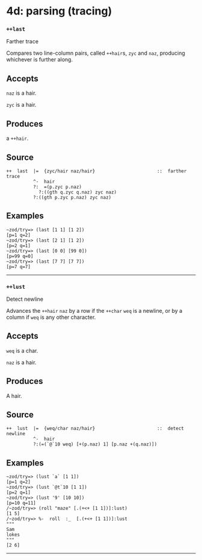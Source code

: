 # 4d: parsing (tracing)
### `++last`

Farther trace

Compares two line-column pairs, called `++hair`s, `zyc` and `naz`, producing whichever
is further along.

Accepts
-------

`naz` is a hair.

`zyc` is a hair.

Produces
--------

a `++hair`.

Source
------

    ++  last  |=  {zyc/hair naz/hair}                       ::  farther trace
              ^-  hair
              ?:  =(p.zyc p.naz)
                ?:((gth q.zyc q.naz) zyc naz)
              ?:((gth p.zyc p.naz) zyc naz)


Examples
--------

    ~zod/try=> (last [1 1] [1 2])
    [p=1 q=2]
    ~zod/try=> (last [2 1] [1 2])
    [p=2 q=1]
    ~zod/try=> (last [0 0] [99 0])
    [p=99 q=0]
    ~zod/try=> (last [7 7] [7 7])
    [p=7 q=7]


***

### `++lust`

Detect newline

Advances the `++hair` `naz` by a row if the `++char` `weq` is a newline, or by a
column if `weq` is any other character.

Accepts
-------

`weq` is a char.

`naz` is a hair.

Produces
--------

A hair.

Source
------

    ++  lust  |=  {weq/char naz/hair}                       ::  detect newline
              ^-  hair
              ?:(=(`@`10 weq) [+(p.naz) 1] [p.naz +(q.naz)])



Examples
--------

    ~zod/try=> (lust `a` [1 1])
    [p=1 q=2]
    ~zod/try=> (lust `@t`10 [1 1])
    [p=2 q=1]
    ~zod/try=> (lust '9' [10 10])
    [p=10 q=11]
    /~zod/try=> (roll "maze" [.(+<+ [1 1])]:lust)
    [1 5]
    /~zod/try=> %-  roll  :_  [.(+<+ [1 1])]:lust
    """
    Sam
    lokes
    """
    [2 6]


***
